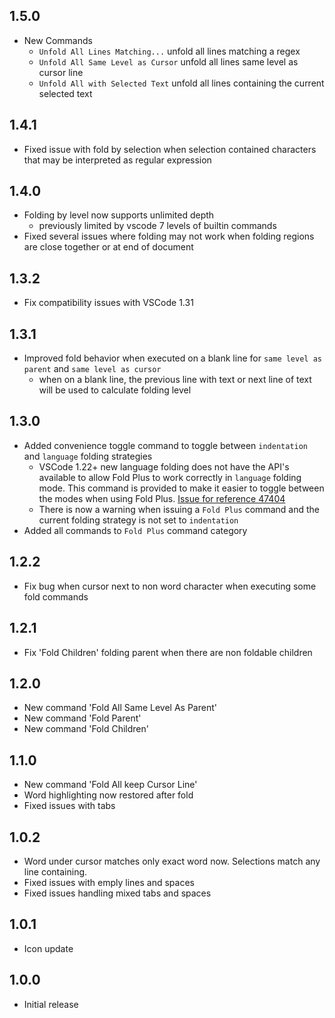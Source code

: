 ## 1.5.0
- New Commands
  - `Unfold All Lines Matching...` unfold all lines matching a regex
  - `Unfold All Same Level as Cursor` unfold all lines same level as cursor line
  - `Unfold All with Selected Text` unfold all lines containing the current selected text

## 1.4.1
- Fixed issue with fold by selection when selection contained characters that may be interpreted as regular expression

## 1.4.0
- Folding by level now supports unlimited depth
  - previously limited by vscode 7 levels of builtin commands
- Fixed several issues where folding may not work when folding regions are close together or at end of document

## 1.3.2
- Fix compatibility issues with VSCode 1.31
  
## 1.3.1
- Improved fold behavior when executed on a blank line for `same level as parent` and `same level as cursor`
  - when on a blank line, the previous line with text or next line of text will be used to calculate folding level
  
## 1.3.0
- Added convenience toggle command to toggle between `indentation` and `language` folding strategies
  - VSCode 1.22+ new language folding does not have the API's available to allow Fold Plus to work correctly in `language` folding mode.  This command is provided to make it easier to toggle between the modes when using Fold Plus. [Issue for reference 47404](https://github.com/Microsoft/vscode/issues/47404)
  - There is now a warning when issuing a `Fold Plus` command and the current folding strategy is not set to `indentation`
- Added all commands to `Fold Plus` command category

## 1.2.2
- Fix bug when cursor next to non word character when executing some fold commands

## 1.2.1
- Fix 'Fold Children' folding parent when there are non foldable children

## 1.2.0
- New command 'Fold All Same Level As Parent'
- New command 'Fold Parent'
- New command 'Fold Children'

## 1.1.0
- New command 'Fold All keep Cursor Line'
- Word highlighting now restored after fold
- Fixed issues with tabs

## 1.0.2
- Word under cursor matches only exact word now.  Selections match any line containing.
- Fixed issues with emply lines and spaces
- Fixed issues handling mixed tabs and spaces

## 1.0.1
- Icon update

## 1.0.0
- Initial release